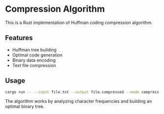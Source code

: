 # Compression Algorithm

This is a Rust implementation of Huffman coding compression algorithm.

## Features
- Huffman tree building
- Optimal code generation  
- Binary data encoding
- Text file compression

## Usage
```bash
cargo run -- --input file.txt --output file.compressed --mode compress
```

The algorithm works by analyzing character frequencies and building an optimal binary tree.
